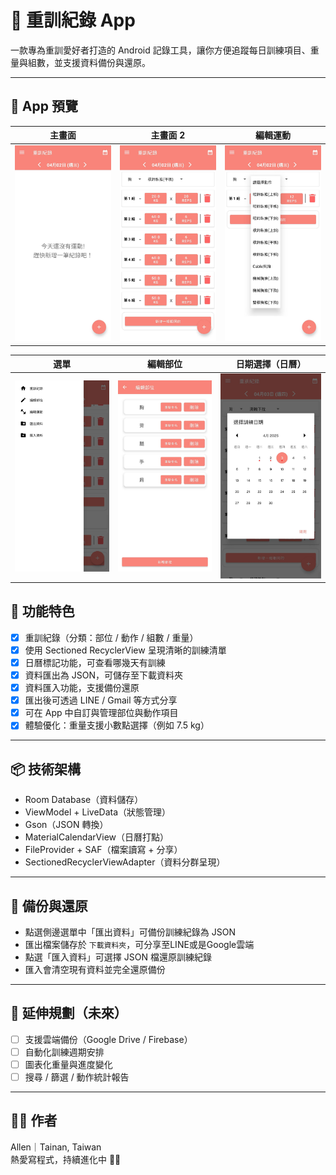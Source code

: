 # 💪 重訓紀錄 App

一款專為重訓愛好者打造的 Android 記錄工具，讓你方便追蹤每日訓練項目、重量與組數，並支援資料備份與還原。

---

## 📱 App 預覽

| 主畫面                            | 主畫面 2                            | 編輯運動                               |
|----------------------------------|------------------------------------|----------------------------------------|
| ![](screenshots/homepage.jpg)    | ![](screenshots/homepage_2.jpg)    | ![](screenshots/choose_exercise.jpg)   |

| 選單                              | 編輯部位                             | 日期選擇（日曆）                         |
|----------------------------------|--------------------------------------|----------------------------------------|
| ![](screenshots/drawer_menu.jpg) | ![](screenshots/edit_category.jpg)   | ![](screenshots/calendar_picker.jpg)   |
## 📱 功能特色

- [x] 重訓紀錄（分類：部位 / 動作 / 組數 / 重量）
- [x] 使用 Sectioned RecyclerView 呈現清晰的訓練清單
- [x] 日曆標記功能，可查看哪幾天有訓練
- [x] 資料匯出為 JSON，可儲存至下載資料夾
- [x] 資料匯入功能，支援備份還原
- [x] 匯出後可透過 LINE / Gmail 等方式分享
- [x] 可在 App 中自訂與管理部位與動作項目
- [x] 體驗優化：重量支援小數點選擇（例如 7.5 kg）

---

## 📦 技術架構

- Room Database（資料儲存）
- ViewModel + LiveData（狀態管理）
- Gson（JSON 轉換）
- MaterialCalendarView（日曆打點）
- FileProvider + SAF（檔案讀寫 + 分享）
- SectionedRecyclerViewAdapter（資料分群呈現）

---

## 📂 備份與還原

- 點選側邊選單中「匯出資料」可備份訓練紀錄為 JSON
- 匯出檔案儲存於 `下載資料夾`，可分享至LINE或是Google雲端
- 點選「匯入資料」可選擇 JSON 檔還原訓練紀錄
- 匯入會清空現有資料並完全還原備份

---

## 🧠 延伸規劃（未來）

- [ ] 支援雲端備份（Google Drive / Firebase）
- [ ] 自動化訓練週期安排
- [ ] 圖表化重量與進度變化
- [ ] 搜尋 / 篩選 / 動作統計報告

---

## 👨‍💻 作者

Allen｜Tainan, Taiwan  
熱愛寫程式，持續進化中 🏋️‍♂️

